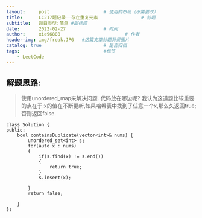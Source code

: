 ```yaml
---
layout:     post   				    # 使用的布局（不需要改）
title:      LC217题记录——存在重复元素				# 标题 
subtitle:   题目类型:简单 #副标题
date:       2022-02-27 				# 时间
author:     xie96808 						# 作者
header-img: img/freak.JPG 	#这篇文章标题背景图片
catalog: true 						# 是否归档
tags:								#标签
    - LeetCode
---
```


## 解题思路:
> 使用unordered_map来解决问题.
> 代码放在哪边呢?
> 我认为这道题比较重要的点在于:x的值在不断更新,如果哈希表中找到了任意一个x,那么久返回true;否则返回false.


    class Solution {
    public:
        bool containsDuplicate(vector<int>& nums) {
            unordered_set<int> s;
            for(auto x : nums)
            {
                if(s.find(x) != s.end())
                {
                    return true;
                }
                s.insert(x);

            }
            return false;

        }
    };
